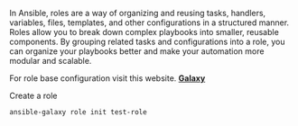In Ansible, roles are a way of organizing and reusing tasks, handlers, variables, files, templates, and other configurations in a structured manner. Roles allow you to break down complex playbooks into smaller, reusable components. By grouping related tasks and configurations into a role, you can organize your playbooks better and make your automation more modular and scalable.

For role base configuration visit this website.
[**Galaxy**](https://galaxy.ansible.com/ui/)

Create a role
```bash
ansible-galaxy role init test-role
```